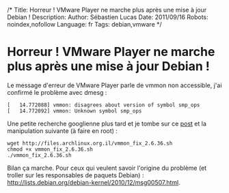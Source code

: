 /*
Title: Horreur ! VMware Player ne marche plus après une mise à jour Debian !
Description: 
Author: Sébastien Lucas
Date: 2011/09/16
Robots: noindex,nofollow
Language: fr
Tags: debian,vmware
*/
# Horreur ! VMware Player ne marche plus après une mise à jour Debian !

Le message d'erreur de VMware Player parle de vmmon non accessible, j'ai confirmé le problème avec dmesg :
```
[   14.772088] vmmon: disagrees about version of symbol smp_ops
[   14.772092] vmmon: Unknown symbol smp_ops
```
Une petite recherche googlienne plus tard et je tombe sur ce [post](http://valiev.blogspot.com/2010_12_01_archive.html) et la manipulation suivante (à faire en root) :
```
wget http://files.archlinux.org.il/vmmon_fix_2.6.36.sh
chmod +x vmmon_fix_2.6.36.sh
./vmmon_fix_2.6.36.sh
```
Bilan ça marche. Pour ceux qui veulent savoir l'origine du problème (et troller sur les responsables de paquets Debian) : http://lists.debian.org/debian-kernel/2010/12/msg00507.html.





